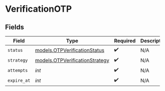 # VerificationOTP


## Fields

| Field                                                                  | Type                                                                   | Required                                                               | Description                                                            | Example                                                                |
| ---------------------------------------------------------------------- | ---------------------------------------------------------------------- | ---------------------------------------------------------------------- | ---------------------------------------------------------------------- | ---------------------------------------------------------------------- |
| `status`                                                               | [models.OTPVerificationStatus](../models/otpverificationstatus.md)     | :heavy_check_mark:                                                     | N/A                                                                    | verified                                                               |
| `strategy`                                                             | [models.OTPVerificationStrategy](../models/otpverificationstrategy.md) | :heavy_check_mark:                                                     | N/A                                                                    | email_code                                                             |
| `attempts`                                                             | *int*                                                                  | :heavy_check_mark:                                                     | N/A                                                                    | 1                                                                      |
| `expire_at`                                                            | *int*                                                                  | :heavy_check_mark:                                                     | N/A                                                                    | 1615462399                                                             |
